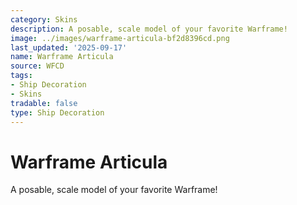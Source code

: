 ```yaml
---
category: Skins
description: A posable, scale model of your favorite Warframe!
image: ../images/warframe-articula-bf2d8396cd.png
last_updated: '2025-09-17'
name: Warframe Articula
source: WFCD
tags:
- Ship Decoration
- Skins
tradable: false
type: Ship Decoration
---
```


# Warframe Articula

A posable, scale model of your favorite Warframe!

